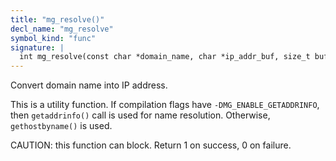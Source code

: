 ```yaml
---
title: "mg_resolve()"
decl_name: "mg_resolve"
symbol_kind: "func"
signature: |
  int mg_resolve(const char *domain_name, char *ip_addr_buf, size_t buf_len);
---
```


Convert domain name into IP address.

This is a utility function. If compilation flags have
`-DMG_ENABLE_GETADDRINFO`, then `getaddrinfo()` call is used for name
resolution. Otherwise, `gethostbyname()` is used.

CAUTION: this function can block.
Return 1 on success, 0 on failure. 

